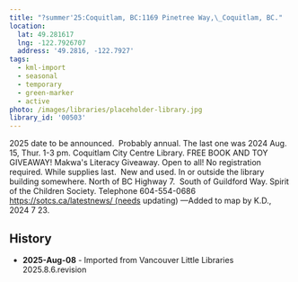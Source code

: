 ```yaml
---
title: "?summer'25:Coquitlam, BC:1169 Pinetree Way,\_Coquitlam, BC."
location:
  lat: 49.281617
  lng: -122.7926707
  address: '49.2816, -122.7927'
tags:
  - kml-import
  - seasonal
  - temporary
  - green-marker
  - active
photo: /images/libraries/placeholder-library.jpg
library_id: '00503'
---
```

2025 date to be announced.  Probably annual.
The last one was 2024 Aug. 15, Thur. 1-3 pm.
Coquitlam City Centre Library.
FREE BOOK AND TOY GIVEAWAY!
Makwa's Literacy Giveaway. Open to all! 
No registration required. While supplies last. 
 New and used.
In or outside the library building somewhere.
North of BC Highway 7.  South of Guildford Way.
Spirit of the Children Society.
Telephone 604-554-0686
https://sotcs.ca/latestnews/ (needs updating)
—Added to map by K.D., 2024 7 23.  

## History
- **2025-Aug-08** - Imported from Vancouver Little Libraries 2025.8.6.revision
